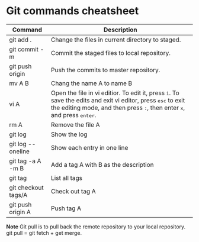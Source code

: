 # Git commands cheatsheet
|Command|Description|
|--|--|
|git add .|Change the files in current directory to staged.|
|git commit -m|Commit the staged files to local repository.|
|git push origin|Push the commits to master repository.| 
|mv A B|Chang the name A to name B
|vi A|Open the file in vi editior. To edit it, press <kbd>i</kbd>. To save the edits and exit vi editor, press <kbd>esc</kbd> to exit the editing mode, and then press <kbd>:</kbd>, then enter <kbd>x</kbd>, and press <kbd>enter</kbd>.|
|rm A|Remove the file A|
|git log|Show the log|
|git log --oneline|Show each entry in one line|
|git tag -a A -m B|Add a tag A with B as the description|
|git tag|List all tags|
|git checkout tags/A|Check out tag A|
|git push origin A|Push tag A|

**Note** Git pull is to pull back the remote repository to your local repository. git pull = git fetch + get merge.
